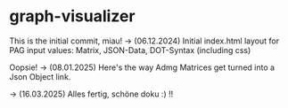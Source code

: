 # graph-visualizer

This is the initial commit, miau!
-> (06.12.2024) Initial index.html layout for PAG input values: Matrix, JSON-Data, DOT-Syntax (including css)

Oopsie!
-> (08.01.2025) Here's the way Admg Matrices get turned into a Json Object link.

-> (16.03.2025) Alles fertig, schöne doku :) !!
